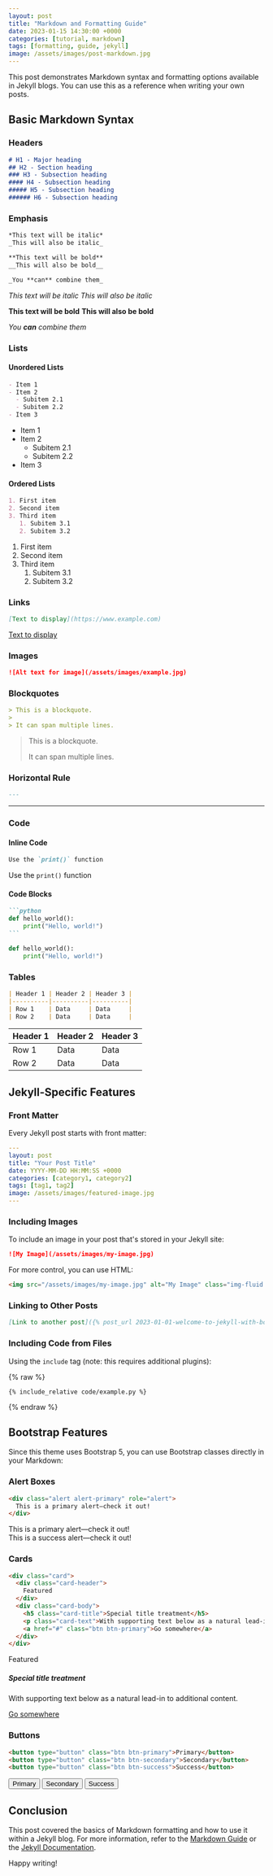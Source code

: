 ```yaml
---
layout: post
title: "Markdown and Formatting Guide"
date: 2023-01-15 14:30:00 +0000
categories: [tutorial, markdown]
tags: [formatting, guide, jekyll]
image: /assets/images/post-markdown.jpg
---
```


This post demonstrates Markdown syntax and formatting options available in Jekyll blogs. You can use this as a reference when writing your own posts.

## Basic Markdown Syntax

### Headers

```markdown
# H1 - Major heading
## H2 - Section heading
### H3 - Subsection heading
#### H4 - Subsection heading
##### H5 - Subsection heading
###### H6 - Subsection heading
```

### Emphasis

```markdown
*This text will be italic*
_This will also be italic_

**This text will be bold**
__This will also be bold__

_You **can** combine them_
```

*This text will be italic*
_This will also be italic_

**This text will be bold**
__This will also be bold__

_You **can** combine them_

### Lists

#### Unordered Lists

```markdown
- Item 1
- Item 2
  - Subitem 2.1
  - Subitem 2.2
- Item 3
```

- Item 1
- Item 2
  - Subitem 2.1
  - Subitem 2.2
- Item 3

#### Ordered Lists

```markdown
1. First item
2. Second item
3. Third item
   1. Subitem 3.1
   2. Subitem 3.2
```

1. First item
2. Second item
3. Third item
   1. Subitem 3.1
   2. Subitem 3.2

### Links

```markdown
[Text to display](https://www.example.com)
```

[Text to display](https://www.example.com)

### Images

```markdown
![Alt text for image](/assets/images/example.jpg)
```

### Blockquotes

```markdown
> This is a blockquote.
> 
> It can span multiple lines.
```

> This is a blockquote.
> 
> It can span multiple lines.

### Horizontal Rule

```markdown
---
```

---

### Code

#### Inline Code

```markdown
Use the `print()` function
```

Use the `print()` function

#### Code Blocks

````markdown
```python
def hello_world():
    print("Hello, world!")
```
````

```python
def hello_world():
    print("Hello, world!")
```

### Tables

```markdown
| Header 1 | Header 2 | Header 3 |
|----------|----------|----------|
| Row 1    | Data     | Data     |
| Row 2    | Data     | Data     |
```

| Header 1 | Header 2 | Header 3 |
|----------|----------|----------|
| Row 1    | Data     | Data     |
| Row 2    | Data     | Data     |

## Jekyll-Specific Features

### Front Matter

Every Jekyll post starts with front matter:

```yaml
---
layout: post
title: "Your Post Title"
date: YYYY-MM-DD HH:MM:SS +0000
categories: [category1, category2]
tags: [tag1, tag2]
image: /assets/images/featured-image.jpg
---
```

### Including Images

To include an image in your post that's stored in your Jekyll site:

```markdown
![My Image](/assets/images/my-image.jpg)
```

For more control, you can use HTML:

```html
<img src="/assets/images/my-image.jpg" alt="My Image" class="img-fluid rounded">
```

### Linking to Other Posts

```markdown
[Link to another post]({% post_url 2023-01-01-welcome-to-jekyll-with-bootstrap %})
```

### Including Code from Files

Using the `include` tag (note: this requires additional plugins):

{% raw %}
```liquid
{% include_relative code/example.py %}
```
{% endraw %}

## Bootstrap Features

Since this theme uses Bootstrap 5, you can use Bootstrap classes directly in your Markdown:

### Alert Boxes

```html
<div class="alert alert-primary" role="alert">
  This is a primary alert—check it out!
</div>
```

<div class="alert alert-primary" role="alert">
  This is a primary alert—check it out!
</div>

<div class="alert alert-success" role="alert">
  This is a success alert—check it out!
</div>

### Cards

```html
<div class="card">
  <div class="card-header">
    Featured
  </div>
  <div class="card-body">
    <h5 class="card-title">Special title treatment</h5>
    <p class="card-text">With supporting text below as a natural lead-in to additional content.</p>
    <a href="#" class="btn btn-primary">Go somewhere</a>
  </div>
</div>
```

<div class="card">
  <div class="card-header">
    Featured
  </div>
  <div class="card-body">
    <h5 class="card-title">Special title treatment</h5>
    <p class="card-text">With supporting text below as a natural lead-in to additional content.</p>
    <a href="#" class="btn btn-primary">Go somewhere</a>
  </div>
</div>

### Buttons

```html
<button type="button" class="btn btn-primary">Primary</button>
<button type="button" class="btn btn-secondary">Secondary</button>
<button type="button" class="btn btn-success">Success</button>
```

<button type="button" class="btn btn-primary">Primary</button>
<button type="button" class="btn btn-secondary">Secondary</button>
<button type="button" class="btn btn-success">Success</button>

## Conclusion

This post covered the basics of Markdown formatting and how to use it within a Jekyll blog. For more information, refer to the [Markdown Guide](https://www.markdownguide.org/) or the [Jekyll Documentation](https://jekyllrb.com/docs/).

Happy writing!